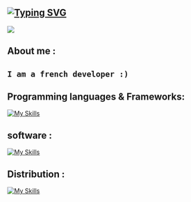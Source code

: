 [![Typing SVG](https://readme-typing-svg.demolab.com?font=Courgette&size=30&pause=1000&color=000000&random=false&width=435&lines=hello!+%2C+I'm+z0ld1k+🔖)](https://git.io/typing-svg)
---
<img src="https://media.discordapp.net/attachments/1200565258633367594/1233501663579607162/8351324.gif?ex=662d5371&is=662c01f1&hm=b3f282676e49e8f7bb708b8b775d0a647323d9e3164e14e1d0cebb284ec0e8a9&=&width=1193&height=671">

## About me :

`I am a french developer :)`
---

## Programming languages & Frameworks:
[![My Skills](https://skillicons.dev/icons?i=js,html,css,cpp,nodejs,php,py,mysql,lua)](https://skillicons.dev)

## software :
[![My Skills](https://skillicons.dev/icons?i=vscode,visualstudio,vscodium)](https://skillicons.dev)

## Distribution :
[![My Skills](https://skillicons.dev/icons?i=linux,kali,windows)](https://skillicons.dev)


</div>
